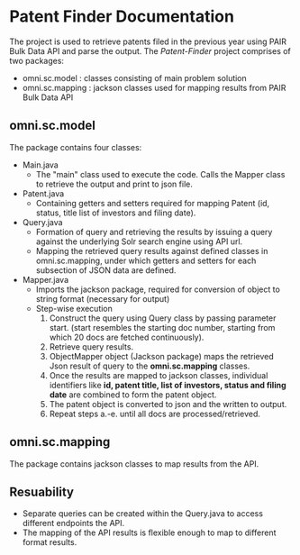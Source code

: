# Patent Finder Documentation 

The project is used to retrieve patents filed in the previous year using PAIR Bulk Data API and parse the output. The *Patent-Finder* project comprises of two packages:
- omni.sc.model   : classes consisting of main problem solution 
- omni.sc.mapping : jackson classes used for mapping results from PAIR Bulk Data API

## omni.sc.model

The package contains four classes:
- Main.java 
  * The "main" class used to execute the code. Calls the Mapper class to retrieve the output and print to json file.
- Patent.java  
  * Containing getters and setters required for mapping Patent (id, status, title list of investors and filing date).
- Query.java 
  * Formation of query and retrieving the results by issuing a query against the underlying Solr search engine using API url. 
  * Mapping the retrieved query results against defined classes in omni.sc.mapping, under which getters and setters for each subsection of JSON data are defined.
- Mapper.java
  * Imports the jackson package, required for conversion of object to string format (necessary for output)
  * Step-wise execution
    1. Construct the query using Query class by passing parameter start. (start resembles the starting doc number, starting from which 20 docs are fetched continuously).
	2. Retrieve query results.
	3. ObjectMapper object (Jackson package) maps the retrieved Json result of query to the **omni.sc.mapping** classes.
	4. Once the results are mapped to jackson classes, individual identifiers like **id, patent title, list of investors, status and filing date** are combined to form the patent object. 
	5. The patent object is converted to json and the written to output. 
	6. Repeat steps a.-e. until all docs are processed/retrieved. 

## omni.sc.mapping

The package contains jackson classes to map results from the API.

## Resuability 

- Separate queries can be created within the Query.java to access different endpoints the API.
- The mapping of the API results is flexible enough to map to different format results. 


